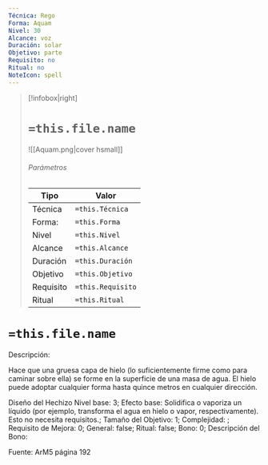 ```yaml
---
Técnica: Rego
Forma: Aquam
Nivel: 30
Alcance: voz 
Duración: solar  
Objetivo: parte
Requisito: no
Ritual: no
NoteIcon: spell
---
```


> [!infobox|right]
> # `=this.file.name`
> ![[Aquam.png|cover hsmall]]
> ###### Parámetros
> Tipo |  Valor |
> ---|---|
> Técnica  | `=this.Técnica`  |
> Forma: | `=this.Forma`  |
> Nivel | `=this.Nivel`  |
> Alcance | `=this.Alcance` |
> Duración | `=this.Duración` |
> Objetivo | `=this.Objetivo` |
> Requisito | `=this.Requisito` |
> Ritual | `=this.Ritual` |

# `=this.file.name`
Descripción: <p>Hace que una gruesa capa de hielo (lo suficientemente firme como para caminar sobre ella) se forme en la superficie de una masa de agua. El hielo puede adoptar cualquier forma hasta quince metros en cualquier dirección.</p>

Diseño del Hechizo
Nivel base: 3; Efecto base: Solidifica o vaporiza un líquido (por ejemplo, transforma el agua en hielo o vapor, respectivamente). Esto no necesita requisitos.;  Tamaño del Objetivo: 1; Complejidad: ; Requisito de Mejora: 0; General: false; Ritual: false; Bono: 0; Descripción del Bono: 

Fuente: ArM5 página 192